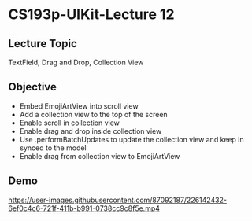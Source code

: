 #  CS193p-UIKit-Lecture 12

## Lecture Topic
TextField, Drag and Drop, Collection View

## Objective 
- Embed EmojiArtView into scroll view
- Add a collection view to the top of the screen
- Enable scroll in collection view
- Enable drag and drop inside collection view 
- Use .performBatchUpdates to update the collection view and keep in synced to the model
- Enable drag from collection view to EmojiArtView

## Demo
https://user-images.githubusercontent.com/87092187/226142432-6ef0c4c6-721f-411b-b991-0738cc9c8f5e.mp4


